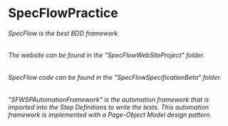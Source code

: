 # SpecFlowPractice
###### SpecFlow is the best BDD framework.
###### The website can be found in the "SpecFlowWebSiteProject" folder.
###### SpecFlow code can be found in the "SpecFlowSpecificationBeta" folder.
###### "SFWSPAutomationFramework" is the automation framework that is imported into the Step Definitions to write the tests. This automation framework is implemented with a Page-Object Model design pattern.

